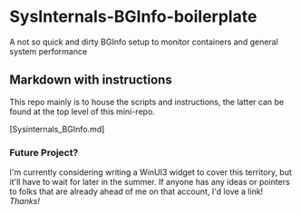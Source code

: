 # SysInternals-BGInfo-boilerplate
A not so quick and dirty BGInfo setup to monitor containers and general system performance

## Markdown with instructions

This repo mainly is to house the scripts and instructions, the latter can be found at the top level of this mini-repo.

[Sysinternals_BGInfo.md]

### Future Project?

I'm currently considering writing a WinUI3 widget to cover this territory, but it'll have to wait for later in the summer. If anyone has any ideas or pointers to folks that are already ahead of me on that account, I'd love a link! *Thanks!*